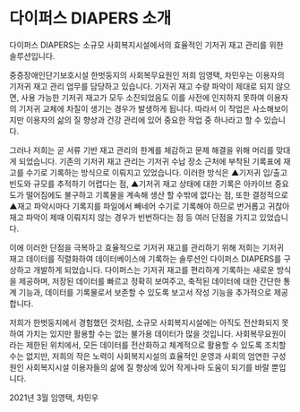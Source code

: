 # 다이퍼스 DIAPERS 소개
다이퍼스 DIAPERS는 소규모 사회복지시설에서의 효율적인 기저귀 재고 관리를 위한 솔루션입니다.

중증장애인단기보호시설 한벗둥지의 사회복무요원인 저희 임영택, 차민우는 이용자의 기저귀 재고 관리 업무를 담당하고 있습니다. 기저귀 재고 수량 파악이 제대로 되지 않으면, 사용 가능한 기저귀 재고가 모두 소진되었음도 이를 사전에 인지하지 못하여 이용자의 기저귀 교체에 차질이 생기는 경우가 발생하게 됩니다. 따라서 이 작업은 사소해보이지만 이용자의 삶의 질 향상과 건강 관리에 있어 중요한 작업 중 하나라고 할 수 있습니다.

그러나 저희는 곧 서류 기반 재고 관리의 한계를 체감하고 문제 해결을 위해 머리를 맞대게 되었습니다. 기존의 기저귀 재고 관리는 기저귀 수납 장소 근처에 부착된 기록표에 재고를 수기로 기록하는 방식으로 이뤄지고 있었습니다. 이러한 방식은 ▲기저귀 입/출고 빈도와 규모를 추적하기 어렵다는 점, ▲기저귀 재고 상태에 대한 기록은 아카이브 중요도가 떨어짐에도 불구하고 기록물을 계속해 생산 할 수밖에 없다는 점, 또한 결정적으로 ▲재고 파악시마다 기록지를 파일에서 빼네어 수기로 기록해야 하므로 번거롭고 귀찮아 재고 파악이 제때 이뤄지지 않는 경우가 빈번하다는 점 등 여러 단점을 가지고 있었습니다.

이에 이러한 단점을 극복하고 효율적으로 기저귀 재고를 관리하기 위해 저희는 기저귀 재고 데이터를 직렬화하여 데이터베이스에 기록하는 솔루션인 다이퍼스 DIAPERS를 구상하고 개발하게 되었습니다. 다이퍼스는 기저귀 재고를 편리하게 기록하는 새로운 방식을 제공하며, 저장된 데이터를 빠르고 정확히 보여주고, 축적된 데이터에 대한 간단한 통계 기능과, 데이터를 기록물로서 보존할 수 있도록 보고서 작성 기능을 추가적으로 제공합니다.

저희가 한벗둥지에서 경험했던 것처럼, 소규모 사회복지시설에는 아직도 전산화되지 못하여 가치는 있지만 활용할 수는 없는 불가용 데이터가 많을 것입니다. 사회복무요원이라는 제한된 위치에서, 모든 데이터를 전산화하고 체계적으로 활용할 수 있도록 조치할 수는 없지만, 저희의 작은 노력이 사회복지시설의 효율적인 운영과 사회의 엄연한 구성원인 사회복지시설 이용자들의 삶에 질 향상에 있어 작게나마 도움이 되기를 바랄 뿐입니다.

2021년 3월
임영택, 차민우
